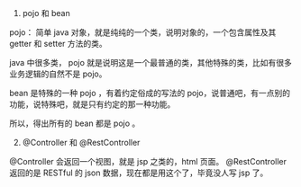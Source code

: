 
1. pojo 和 bean

pojo： 简单 java 对象，就是纯纯的一个类，说明对象的，一个包含属性及其 getter 和 setter 方法的类。

java 中很多类， pojo 就是说明这是一个最普通的类，其他特殊的类，比如有很多业务逻辑的自然不是 pojo。

bean 是特殊的一种 pojo ，有着约定俗成的写法的 pojo，说普通吧，有一点别的功能，说特殊吧，就是只有约定的那一种功能。

所以，得出所有的 bean 都是 pojo 。

2. @Controller 和 @RestController

@Controller 会返回一个视图，就是 jsp 之类的，html 页面。
@RestController 返回的是 RESTful 的 json 数据，现在都是用这个了，毕竟没人写 jsp 了。